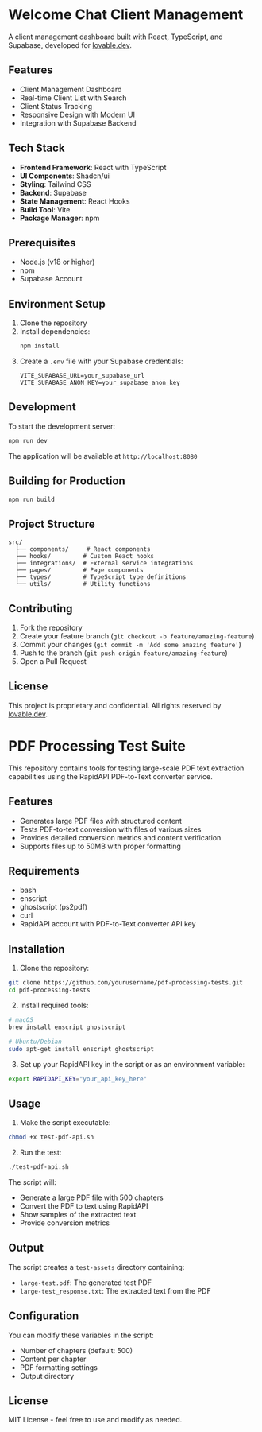 # Welcome Chat Client Management

A client management dashboard built with React, TypeScript, and Supabase, developed for [lovable.dev](https://lovable.dev).

## Features

- Client Management Dashboard
- Real-time Client List with Search
- Client Status Tracking
- Responsive Design with Modern UI
- Integration with Supabase Backend

## Tech Stack

- **Frontend Framework**: React with TypeScript
- **UI Components**: Shadcn/ui
- **Styling**: Tailwind CSS
- **Backend**: Supabase
- **State Management**: React Hooks
- **Build Tool**: Vite
- **Package Manager**: npm

## Prerequisites

- Node.js (v18 or higher)
- npm
- Supabase Account

## Environment Setup

1. Clone the repository
2. Install dependencies:
   ```bash
   npm install
   ```
3. Create a `.env` file with your Supabase credentials:
   ```env
   VITE_SUPABASE_URL=your_supabase_url
   VITE_SUPABASE_ANON_KEY=your_supabase_anon_key
   ```

## Development

To start the development server:

```bash
npm run dev
```

The application will be available at `http://localhost:8080`

## Building for Production

```bash
npm run build
```

## Project Structure

```
src/
  ├── components/     # React components
  ├── hooks/         # Custom React hooks
  ├── integrations/  # External service integrations
  ├── pages/         # Page components
  ├── types/         # TypeScript type definitions
  └── utils/         # Utility functions
```

## Contributing

1. Fork the repository
2. Create your feature branch (`git checkout -b feature/amazing-feature`)
3. Commit your changes (`git commit -m 'Add some amazing feature'`)
4. Push to the branch (`git push origin feature/amazing-feature`)
5. Open a Pull Request

## License

This project is proprietary and confidential. All rights reserved by [lovable.dev](https://lovable.dev).

# PDF Processing Test Suite

This repository contains tools for testing large-scale PDF text extraction capabilities using the RapidAPI PDF-to-Text converter service.

## Features

- Generates large PDF files with structured content
- Tests PDF-to-text conversion with files of various sizes
- Provides detailed conversion metrics and content verification
- Supports files up to 50MB with proper formatting

## Requirements

- bash
- enscript
- ghostscript (ps2pdf)
- curl
- RapidAPI account with PDF-to-Text converter API key

## Installation

1. Clone the repository:
```bash
git clone https://github.com/yourusername/pdf-processing-tests.git
cd pdf-processing-tests
```

2. Install required tools:
```bash
# macOS
brew install enscript ghostscript

# Ubuntu/Debian
sudo apt-get install enscript ghostscript
```

3. Set up your RapidAPI key in the script or as an environment variable:
```bash
export RAPIDAPI_KEY="your_api_key_here"
```

## Usage

1. Make the script executable:
```bash
chmod +x test-pdf-api.sh
```

2. Run the test:
```bash
./test-pdf-api.sh
```

The script will:
- Generate a large PDF file with 500 chapters
- Convert the PDF to text using RapidAPI
- Show samples of the extracted text
- Provide conversion metrics

## Output

The script creates a `test-assets` directory containing:
- `large-test.pdf`: The generated test PDF
- `large-test_response.txt`: The extracted text from the PDF

## Configuration

You can modify these variables in the script:
- Number of chapters (default: 500)
- Content per chapter
- PDF formatting settings
- Output directory

## License

MIT License - feel free to use and modify as needed.
